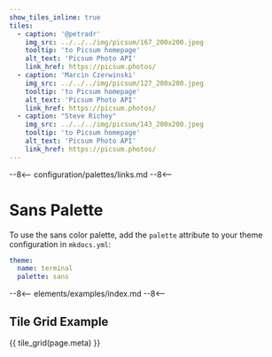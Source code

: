 ```yaml
---
show_tiles_inline: true
tiles:
  - caption: '@petradr'
    img_src: ../../../img/picsum/167_200x200.jpeg
    tooltip: 'to Picsum homepage'
    alt_text: 'Picsum Photo API'
    link_href: https://picsum.photos/ 
  - caption: 'Marcin Czerwinski'
    img_src: ../../../img/picsum/127_200x200.jpeg
    tooltip: 'to Picsum homepage'
    alt_text: 'Picsum Photo API'
    link_href: https://picsum.photos/ 
  - caption: "Steve Richey"
    img_src: ../../../img/picsum/143_200x200.jpeg
    tooltip: 'to Picsum homepage'
    alt_text: 'Picsum Photo API'
    link_href: https://picsum.photos/
---
```


--8<--
configuration/palettes/links.md
--8<--

# Sans Palette

To use the sans color palette, add the `palette` attribute to your theme configuration in `mkdocs.yml`:

```yaml
theme:
  name: terminal
  palette: sans
```

<link href="../../../css/palettes/sans.css" rel="stylesheet">

--8<--
elements/examples/index.md
--8<--

## Tile Grid Example
{{ tile_grid(page.meta) }}

<br>